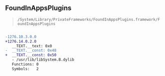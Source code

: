 ## FoundInAppsPlugins

> `/System/Library/PrivateFrameworks/FoundInAppsPlugins.framework/FoundInAppsPlugins`

```diff

-1276.10.3.0.0
+1276.14.0.2.0
   __TEXT.__text: 0x0
-  __TEXT.__const: 0x48
+  __TEXT.__const: 0x50
   - /usr/lib/libSystem.B.dylib
   Functions: 0
   Symbols:   2

```
